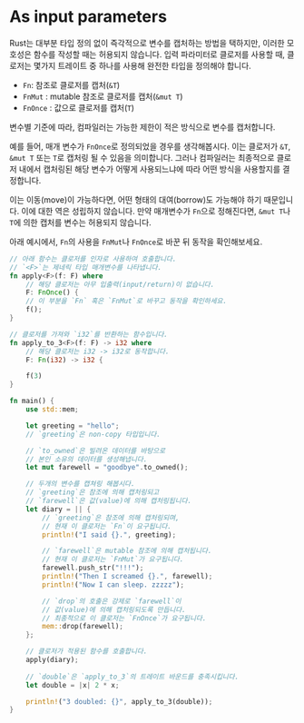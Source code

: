 # As input parameters

Rust는 대부분 타입 정의 없이 즉각적으로 변수를 캡처하는 방법을 택하지만, 이러한 모호성은 함수를 작성할 때는 허용되지 않습니다. 입력 파라미터로 클로저를 사용할 때, 클로저는 몇가지 트레이트 중 하나를 사용해 완전한 타입을 정의해야 합니다. 

- `Fn`: 참조로 클로저를 캡처(`&T`)
- `FnMut` : mutable 참조로 클로저를 캡처(`&mut T`)
- `FnOnce` : 값으로 클로저를 캡처(`T`)

변수별 기준에 따라, 컴파일러는 가능한 제한이 적은 방식으로 변수를 캡처합니다. 

예를 들어, 매개 변수가 `FnOnce`로 정의되었을 경우를 생각해봅시다. 이는 클로저가 `&T`, `&mut T` 또는 `T`로 캡처링 될 수 있음을 의미합니다. 그러나 컴파일러는 최종적으로 클로저 내에서 캡처링된 해당 변수가 어떻게 사용되느냐에 따라 어떤 방식을 사용할지를 결정합니다.

이는 이동(move)이 가능하다면, 어떤 형태의 대여(borrow)도 가능해야 하기 때문입니다. 이에 대한 역은 성립하지 않습니다. 만약 매개변수가 `Fn`으로 정해진다면, `&mut T`나 `T`에 의한 캡처를 변수는 허용되지 않습니다.

아래 예시에서, `Fn`의 사용을 `FnMut`나 `FnOnce`로 바꾼 뒤 동작을 확인해보세요.

```rust
// 아래 함수는 클로저를 인자로 사용하여 호출합니다.
// `<F>`는 제네릭 타입 매개변수를 나타냅니다.
fn apply<F>(f: F) where
    // 해당 클로저는 아무 입출력(input/return)이 없습니다.
    F: FnOnce() {
    // 이 부분을 `Fn` 혹은 `FnMut`로 바꾸고 동작을 확인하세요.
    f();
}

// 클로저를 가져와 `i32`를 반환하는 함수입니다.
fn apply_to_3<F>(f: F) -> i32 where
    // 해당 클로저는 i32 -> i32로 동작합니다.
    F: Fn(i32) -> i32 {

    f(3)
}

fn main() {
    use std::mem;

    let greeting = "hello";
    // `greeting`은 non-copy 타입입니다.

    // `to_owned`은 빌려온 데이터를 바탕으로
    // 본인 소유의 데이터를 생성해냅니다.
    let mut farewell = "goodbye".to_owned();

    // 두개의 변수를 캡쳐링 해봅시다.
    // `greeting`은 참조에 의해 캡처링되고
    // `farewell`은 값(value)에 의해 캡처링됩니다.
    let diary = || {
        // `greeting`은 참조에 의해 캡처링되며, 
        // 현재 이 클로저는 `Fn`이 요구됩니다.
        println!("I said {}.", greeting);

        // `farewell`은 mutable 참조에 의해 캡처됩니다.
        // 현재 이 클로저는 `FnMut`가 요구됩니다.
        farewell.push_str("!!!");
        println!("Then I screamed {}.", farewell);
        println!("Now I can sleep. zzzzz");

        // `drop`의 호출은 강제로 `farewell`이
        // 값(value)에 의해 캡처링되도록 만듭니다.
        // 최종적으로 이 클로저는 `FnOnce`가 요구됩니다.
        mem::drop(farewell);
    };

    // 클로저가 적용된 함수를 호출합니다.
    apply(diary);
    
    // `double`은 `apply_to_3`의 트레이트 바운드를 충족시킵니다.
    let double = |x| 2 * x;

    println!("3 doubled: {}", apply_to_3(double));
}
```